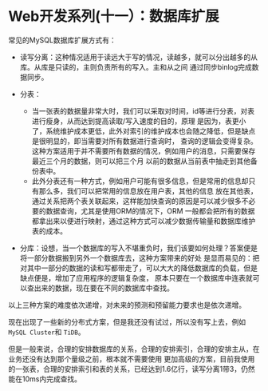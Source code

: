 # Web开发系列(十一）：数据库扩展

常见的MySQL数据库扩展方式有：

- 读写分离：这种情况适用于读远大于写的情况，读越多，就可以分出越多的从库。从库是只读的，主则负责所有的写入。主和从之间
通过同步binlog完成数据同步。
- 分表：

    - 当一张表的数据量非常大时，我们可以采取对时间，id等进行分表，对表进行瘦身，从而达到提高读取/写入速度的目的，原理
    是因为，表更小了，系统维护成本更低，此外对索引的维护成本也会随之降低，但是缺点是很明显的，即当需要对所有数据进行查询时，
    查询的逻辑会变得复杂。这种方案适用于并不需要所有数据的情况，例如用户的消息，只需要保存最近三个月的数据，则可以把三个月
    以前的数据从当前表中抽走到其他备份表中。
    - 此外分表还有一种方式，例如用户可能有很多信息，但是常用的信息却只有那么多，我们可以把常用的信息放在用户表，其他的信息
    放在其他表，通过关系把两个表关联起来，这样能加快查询的原因是可以减少很多不必要的数据查询，尤其是使用ORM的情况下，ORM
    一般都会把所有的数据都拿出来以便进行映射，通过这种方式可以减少数据传输量和数据库维护表的成本。

- 分库：设想，当一个数据库的写入不堪重负时，我们该要如何处理？答案便是将一部分数据搬到另外一个数据库去，这种方案带来的好处
是显而易见的：把对其中一部分的数据的读和写都带走了，可以大大的降低数据库的负载，但是缺点便是，增加了应用程序的逻辑复杂度，
原本只要在一个数据库中连表就可以查出来的数据，现在要在不同的数据库中查找。

以上三种方案的难度依次递增，对未来的预测和预留能力要求也是依次递增。

现在出现了一些新的分布式方案，但是我还没有试过，所以没有写上去，例如 `MySQL Cluster`和 `TiDB`。

但是一般来说，合理的安排数据库的关系，合理的安排索引，合理的安排主从，在业务还没有达到那个量级之前，根本就不需要使用
更加高级的方案，目前我使用的一张表，合理的安排索引和表的关系，已经达到1.6亿行，读写分离1带3，仍然能在10ms内完成查找。
